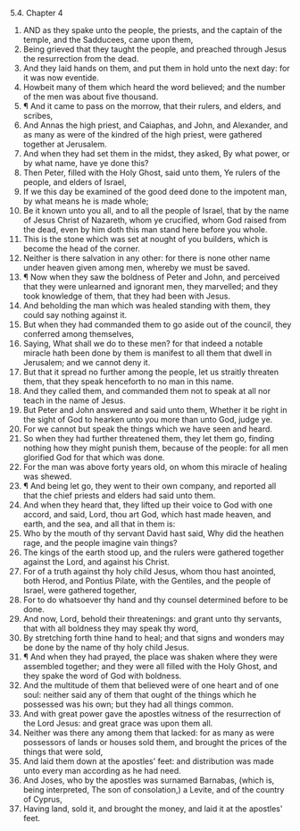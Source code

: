 5.4. Chapter 4
1. AND as they spake unto the people, the priests, and the captain of the temple, and the Sadducees, came upon them,
2. Being grieved that they taught the people, and preached through Jesus the resurrection from the dead.
3. And they laid hands on them, and put them in hold unto the next day: for it was now eventide.
4. Howbeit many of them which heard the word believed; and the number of the men was about five thousand.
5. ¶ And it came to pass on the morrow, that their rulers, and elders, and scribes,
6. And Annas the high priest, and Caiaphas, and John, and Alexander, and as many as were of the kindred of the high priest, were gathered together at Jerusalem.
7. And when they had set them in the midst, they asked, By what power, or by what name, have ye done this?
8. Then Peter, filled with the Holy Ghost, said unto them, Ye rulers of the people, and elders of Israel,
9. If we this day be examined of the good deed done to the impotent man, by what means he is made whole;
10. Be it known unto you all, and to all the people of Israel, that by the name of Jesus Christ of Nazareth, whom ye crucified, whom God raised from the dead, even by him doth this man stand here before you whole.
11. This is the stone which was set at nought of you builders, which is become the head of the corner.
12. Neither is there salvation in any other: for there is none other name under heaven given among men, whereby we must be saved.
13. ¶ Now when they saw the boldness of Peter and John, and perceived that they were unlearned and ignorant men, they marvelled; and they took knowledge of them, that they had been with Jesus.
14. And beholding the man which was healed standing with them, they could say nothing against it.
15. But when they had commanded them to go aside out of the council, they conferred among themselves,
16. Saying, What shall we do to these men? for that indeed a notable miracle hath been done by them is manifest to all them that dwell in Jerusalem; and we cannot deny it.
17. But that it spread no further among the people, let us straitly threaten them, that they speak henceforth to no man in this name.
18. And they called them, and commanded them not to speak at all nor teach in the name of Jesus.
19. But Peter and John answered and said unto them, Whether it be right in the sight of God to hearken unto you more than unto God, judge ye.
20. For we cannot but speak the things which we have seen and heard.
21. So when they had further threatened them, they let them go, finding nothing how they might punish them, because of the people: for all men glorified God for that which was done.
22. For the man was above forty years old, on whom this miracle of healing was shewed.
23. ¶ And being let go, they went to their own company, and reported all that the chief priests and elders had said unto them.
24. And when they heard that, they lifted up their voice to God with one accord, and said, Lord, thou art God, which hast made heaven, and earth, and the sea, and all that in them is:
25. Who by the mouth of thy servant David hast said, Why did the heathen rage, and the people imagine vain things?
26. The kings of the earth stood up, and the rulers were gathered together against the Lord, and against his Christ.
27. For of a truth against thy holy child Jesus, whom thou hast anointed, both Herod, and Pontius Pilate, with the Gentiles, and the people of Israel, were gathered together,
28. For to do whatsoever thy hand and thy counsel determined before to be done.
29. And now, Lord, behold their threatenings: and grant unto thy servants, that with all boldness they may speak thy word,
30. By stretching forth thine hand to heal; and that signs and wonders may be done by the name of thy holy child Jesus.
31. ¶ And when they had prayed, the place was shaken where they were assembled together; and they were all filled with the Holy Ghost, and they spake the word of God with boldness.
32. And the multitude of them that believed were of one heart and of one soul: neither said any of them that ought of the things which he possessed was his own; but they had all things common.
33. And with great power gave the apostles witness of the resurrection of the Lord Jesus: and great grace was upon them all.
34. Neither was there any among them that lacked: for as many as were possessors of lands or houses sold them, and brought the prices of the things that were sold,
35. And laid them down at the apostles' feet: and distribution was made unto every man according as he had need.
36. And Joses, who by the apostles was surnamed Barnabas, (which is, being interpreted, The son of consolation,) a Levite, and of the country of Cyprus,
37. Having land, sold it, and brought the money, and laid it at the apostles' feet.

